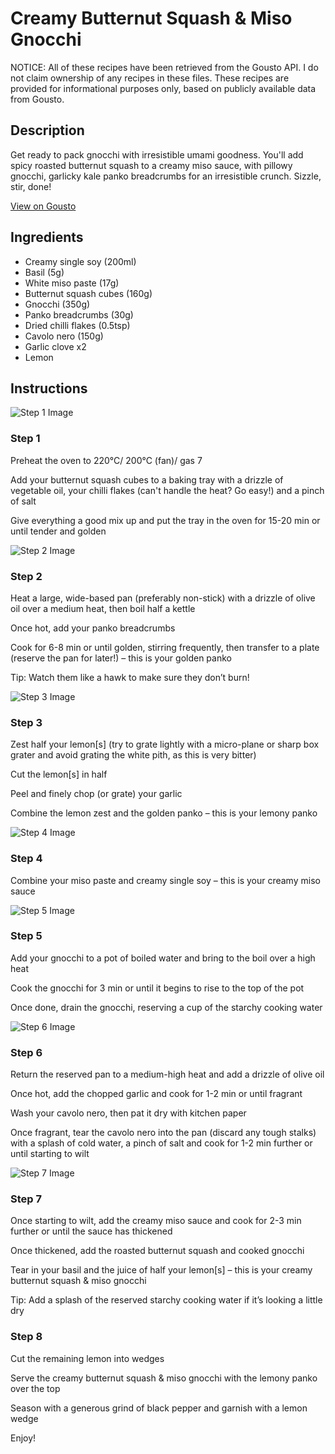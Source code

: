 # Creamy Butternut Squash & Miso Gnocchi

NOTICE: All of these recipes have been retrieved from the Gousto API. I do not claim ownership of any recipes in these files. These recipes are provided for informational purposes only, based on publicly available data from Gousto.

## Description

Get ready to pack gnocchi with irresistible umami goodness. You'll add spicy roasted butternut squash to a creamy miso sauce, with pillowy gnocchi, garlicky kale panko breadcrumbs for an irresistible crunch. Sizzle, stir, done!

[View on Gousto](https://www.gousto.co.uk/recipes/cookbook/creamy-butternut-squash-miso-gnocchi)

## Ingredients

- Creamy single soy (200ml)
- Basil (5g)
- White miso paste (17g)
- Butternut squash cubes (160g)
- Gnocchi (350g)
- Panko breadcrumbs (30g)
- Dried chilli flakes (0.5tsp)
- Cavolo nero (150g)
- Garlic clove x2
- Lemon

## Instructions

![Step 1 Image](https://production-media.gousto.co.uk/cms/recipe-step-image/Step-1-1659889654794-x200.jpg)

### Step 1

Preheat the oven to 220°C/ 200°C (fan)/ gas 7

Add your butternut squash cubes to a baking tray with a drizzle of vegetable oil, your chilli flakes (can't handle the heat? Go easy!) and a pinch of salt

Give everything a good mix up and put the tray in the oven for 15-20 min or until tender and golden

![Step 2 Image](https://production-media.gousto.co.uk/cms/recipe-step-image/Step-2-1659889657964-x200.jpg)

### Step 2

Heat a large, wide-based pan (preferably non-stick) with a drizzle of olive oil over a medium heat, then boil half a kettle

Once hot, add your panko breadcrumbs

Cook for 6-8 min or until golden, stirring frequently, then transfer to a plate (reserve the pan for later!) – this is your golden panko

Tip: Watch them like a hawk to make sure they don’t burn!

![Step 3 Image](https://production-media.gousto.co.uk/cms/recipe-step-image/Step-3-1659889661771-x200.jpg)

### Step 3

Zest half your lemon[s] (try to grate lightly with a micro-plane or sharp box grater and avoid grating the white pith, as this is very bitter)

Cut the lemon[s] in half

Peel and finely chop (or grate) your garlic

Combine the lemon zest and the golden panko – this is your lemony panko

![Step 4 Image](https://production-media.gousto.co.uk/cms/recipe-step-image/Step-4-1659889664935-x200.jpg)

### Step 4

Combine your miso paste and creamy single soy – this is your creamy miso sauce

![Step 5 Image](https://production-media.gousto.co.uk/cms/recipe-step-image/Step-5-1659889668788-x200.jpg)

### Step 5

Add your gnocchi to a pot of boiled water and bring to the boil over a high heat

Cook the gnocchi for 3 min or until it begins to rise to the top of the pot

Once done, drain the gnocchi, reserving a cup of the starchy cooking water

![Step 6 Image](https://production-media.gousto.co.uk/cms/recipe-step-image/Step-6-1659889672419-x200.jpg)

### Step 6

Return the reserved pan to a medium-high heat and add a drizzle of olive oil

Once hot, add the chopped garlic and cook for 1-2 min or until fragrant

Wash your cavolo nero, then pat it dry with kitchen paper

Once fragrant, tear the cavolo nero into the pan (discard any tough stalks) with a splash of cold water, a pinch of salt and cook for 1-2 min further or until starting to wilt

![Step 7 Image](https://production-media.gousto.co.uk/cms/recipe-step-image/Step-7-1659889676046-x200.jpg)

### Step 7

Once starting to wilt, add the creamy miso sauce and cook for 2-3 min further or until the sauce has thickened

Once thickened, add the roasted butternut squash and cooked gnocchi

Tear in your basil and the juice of half your lemon[s] – this is your creamy butternut squash & miso gnocchi

Tip: Add a splash of the reserved starchy cooking water if it’s looking a little dry

### Step 8

Cut the remaining lemon into wedges

Serve the creamy butternut squash & miso gnocchi with the lemony panko over the top

Season with a generous grind of black pepper and garnish with a lemon wedge

Enjoy!

